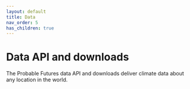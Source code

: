 ```yaml
---
layout: default
title: Data 
nav_order: 5
has_children: true
---
```


# Data API and downloads

The Probable Futures data API and downloads deliver climate data about any location in the world. 
